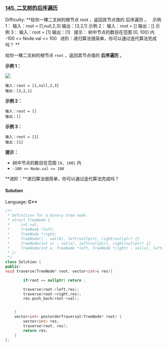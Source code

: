 ### [145\. 二叉树的后序遍历](https://leetcode-cn.com/problems/binary-tree-postorder-traversal/)

Difficulty: **给你一棵二叉树的根节点 root ，返回其节点值的 后序遍历 。   示例 1： 输入：root = [1,null,2,3] 输出：[3,2,1] 示例 2： 输入：root = [] 输出：[] 示例 3： 输入：root = [1] 输出：[1]   提示： 树中节点的数目在范围 [0, 100] 内 -100 <= Node.val <= 100   进阶：递归算法很简单，你可以通过迭代算法完成吗？ **


给你一棵二叉树的根节点 `root` ，返回其节点值的 **后序遍历** 。

**示例 1：**

![](https://assets.leetcode.com/uploads/2020/08/28/pre1.jpg)

```
输入：root = [1,null,2,3]
输出：[3,2,1]
```

**示例 2：**

```
输入：root = []
输出：[]
```

**示例 3：**

```
输入：root = [1]
输出：[1]
```

**提示：**

*   树中节点的数目在范围 `[0, 100]` 内
*   `-100 <= Node.val <= 100`

**进阶：**递归算法很简单，你可以通过迭代算法完成吗？


#### Solution

Language: **C++**

```c++
/**
 * Definition for a binary tree node.
 * struct TreeNode {
 *     int val;
 *     TreeNode *left;
 *     TreeNode *right;
 *     TreeNode() : val(0), left(nullptr), right(nullptr) {}
 *     TreeNode(int x) : val(x), left(nullptr), right(nullptr) {}
 *     TreeNode(int x, TreeNode *left, TreeNode *right) : val(x), left(left), right(right) {}
 * };
 */
class Solution {
public:
void traverse(TreeNode* root, vector<int>& res){

        if(root == nullptr) return ;

        traverse(root->left,res);
        traverse(root->right,res);
        res.push_back(root->val);


    }
    vector<int> postorderTraversal(TreeNode* root) {
        vector<int> res;
        traverse(root, res);
        return res;
    }
};
​
```
